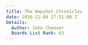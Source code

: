 ```yaml
---
title: The Wapshot Chronicles
date: 2016-11-04 17:51:00 Z
Details:
  Author: John Cheever
  Boards List Rank: 63
---
```



